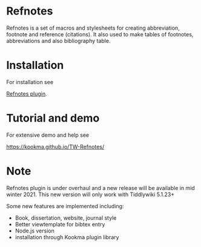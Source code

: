 # Refnotes
Refnotes is a set of macros and stylesheets for creating abbreviation, footnote and reference (citations). It also used to make tables of footnotes, abbreviations and also bibliography table.

# Installation
For installation see


[Refnotes plugin](https://kookma.github.io/TW-Refnotes/#Refnotes%20Plugin).

# Tutorial and demo
For extensive demo and help see

https://kookma.github.io/TW-Refnotes/


# Note
Refnotes plugin is under overhaul and a new release will be available in mid winter 2021. This new version will only work
with Tiddlywiki 5.1.23+

Some new features are implemented including:

- Book, dissertation, website, journal style
- Better viewtemplate for bibtex entry
- Node.js version
- installation through Kookma plugin library